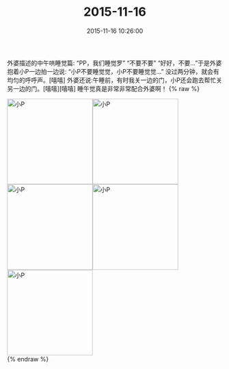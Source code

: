 ﻿---
title: 2015-11-16
date: 2015-11-16 10:26:00
tags:
categories: 妈妈
---
外婆描述的中午哄睡觉篇:
“PP，我们睡觉罗”
“不要不要”
“好好，不要…”于是外婆抱着小P一边拍一边说:
“小P不要睡觉觉，小P不要睡觉觉…”
没过两分钟，就会有均匀的呼呼声。[嘻嘻]
外婆还说:午睡前，有时我关一边的门，小P还会跑去帮忙关另一边的门。[嘻嘻][嘻嘻]
睡午觉真是非常非常配合外婆啊！
{% raw %}
<div style="width:500 px">
<div style="float:left; width:100 px"><img src="/2015-11-16/微信图片_20171011171239.jpg" width="200" alt="小P"></div>
<div style="float:left; width:100 px"><img src="/2015-11-16/微信图片_20171011171309.jpg" width="200" alt="小P"></div>
<div style="float:left; width:100 px"><img src="/2015-11-16/微信图片_20171011171343.jpg" width="200" alt="小P"></div>
<div style="float:left; width:100 px"><img src="/2015-11-16/微信图片_20171011171352.jpg" width="200" alt="小P"></div>
<div style="float:left; width:100 px"><img src="/2015-11-16/微信图片_20171011171402.jpg" width="200" alt="小P"></div>
<div style="clear:both"></div>
</div>
{% endraw %}